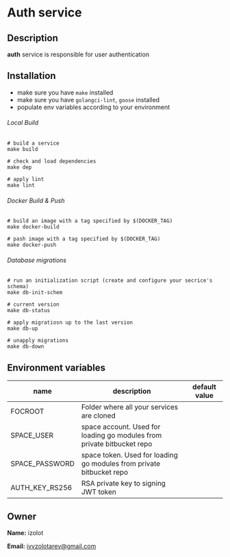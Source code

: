# Auth service

## Description
**auth** service is responsible for user authentication

## Installation

* make sure you have `make` installed
* make sure you have `golangci-lint`, `goose` installed
* populate env variables according to your environment

###### Local Build
````
# build a service
make build

# check and load dependencies
make dep

# apply lint
make lint
````

###### Docker Build & Push
````
# build an image with a tag specified by $(DOCKER_TAG)
make docker-build

# pash image with a tag specified by $(DOCKER_TAG)
make docker-push
````

###### Database migrations
````
# run an initialization script (create and configure your secrice's schema)
make db-init-schem

# current version
make db-status

# apply migratiosn up to the last version
make db-up

# unapply migrations
make db-down
````

## Environment variables

|name|description|default value|
|----|-----------|-------------|
|FOCROOT|Folder where all your services are cloned||
|SPACE_USER|space account. Used for loading go modules from private bitbucket repo ||
|SPACE_PASSWORD|space token. Used for loading go modules from private bitbucket repo ||
|AUTH_KEY_RS256|RSA private key to signing JWT token ||

## Owner
**Name:** izolot

**Email:** ivvzolotarev@gmail.com
